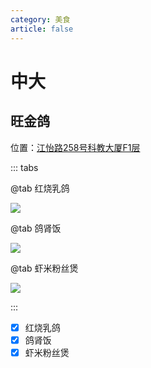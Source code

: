 ```yaml
---
category: 美食
article: false
---
```


# 中大

## 旺金鸽

<span class="icon iconfont icon-locate"></span> 位置：<a href="https://ditu.amap.com/place/B00141RT98" target="_blank">江怡路258号科教大厦F1层</a>

::: tabs

@tab 红烧乳鸽

![](https://img.sherry4869.com/blog/life/food/guangzhou/hz/wjg/img.jpg)

@tab 鸽肾饭

![](https://img.sherry4869.com/blog/life/food/guangzhou/hz/wjg/img_2.jpg)

@tab 虾米粉丝煲

![](https://img.sherry4869.com/blog/life/food/guangzhou/hz/wjg/img_3.jpg)

:::

- [x] 红烧乳鸽
- [x] 鸽肾饭
- [x] 虾米粉丝煲